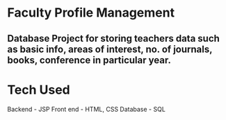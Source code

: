 # Faculty Profile Management

## Database Project for storing teachers data such as basic info, areas of interest, no. of journals, books, conference in particular year.

# Tech Used
 Backend - JSP
 Front end - HTML, CSS
 Database - SQL

